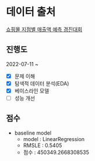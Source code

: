 # 데이터 출처

[쇼핑몰 지점별 매출액 예측 경진대회](https://dacon.io/competitions/official/235942/overview/description)

## 진행도

2022-07-11 ~

- [x] 문제 이해
- [x] 탐색적 데이터 분석(EDA)
- [x] 베이스라인 모델
- [ ] 성능 개선

## 점수

- baseline model
	- model : LinearRegression
	- RMSLE : 0.5405
	- 점수 : 450349.2668308535
